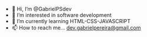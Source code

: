 - 👋 Hi, I’m @GabrielPSdev
- 👀 I’m interested in software development
- 🌱 I’m currently learning HTML-CSS-JAVASCRIPT
- 📫 How to reach me... dev.gabrielpereira@gmail.com
